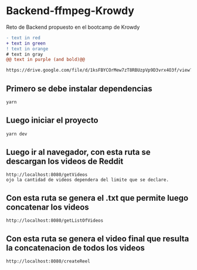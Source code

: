 # Backend-ffmpeg-Krowdy
Reto de Backend propuesto en el bootcamp de Krowdy
```diff
- text in red
+ text in green
! text in orange
# text in gray
@@ text in purple (and bold)@@
```
```bash 
https://drive.google.com/file/d/1ksFBYCOrMew7zT8RBUzpVp9D3vrx4O3f/view?usp=sharing
```

## Primero se debe instalar dependencias
```bash 
yarn
```
## Luego iniciar el proyecto
```bash 
yarn dev 
```
## Luego ir al navegador, con esta ruta se descargan los videos de Reddit
``` 
http://localhost:8080/getVideos
ojo la cantidad de videos dependera del limite que se declare.
```

##  Con esta ruta se genera el .txt que permite luego concatenar los videos
``` 
http://localhost:8080/getListOfVideos
```
##  Con esta ruta se genera el video final que resulta la concatenacion de todos los videos
``` 
http://localhost:8080/createReel
```
